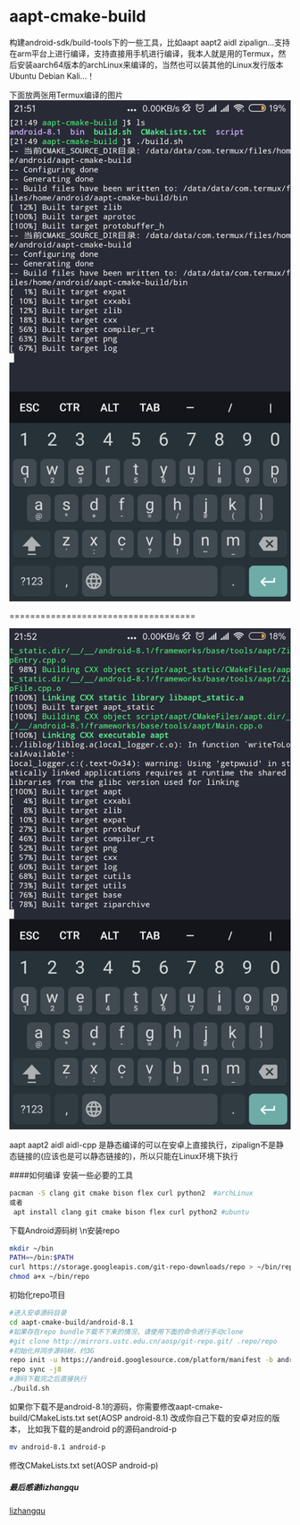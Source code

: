 # aapt-cmake-build
构建android-sdk/build-tools下的一些工具，比如aapt aapt2 aidl zipalign...支持在arm平台上进行编译，支持直接用手机进行编译，我本人就是用的Termux，然后安装aarch64版本的archLinux来编译的，当然也可以装其他的Linux发行版本Ubuntu Debian Kali...！

下面放两张用Termux编译的图片
![image](https://raw.githubusercontent.com/Lzhiyong/aapt-cmake-build/master/screenshot/termux01.png)


====================================

![image](https://raw.githubusercontent.com/Lzhiyong/aapt-cmake-build/master/screenshot/termux02.png)


aapt aapt2 aidl aidl-cpp 是静态编译的可以在安卓上直接执行，zipalign不是静态链接的(应该也是可以静态链接的)，所以只能在Linux环境下执行

####如何编译
安装一些必要的工具
```bash
pacman -S clang git cmake bison flex curl python2  #archLinux
或者
 apt install clang git cmake bison flex curl python2 #ubuntu
```

下载Android源码树  \n安装repo
```bash
mkdir ~/bin 
PATH=~/bin:$PATH 
curl https://storage.googleapis.com/git-repo-downloads/repo > ~/bin/repo 
chmod a+x ~/bin/repo
```

初始化repo项目
```bash
#进入安卓源码目录 
cd aapt-cmake-build/android-8.1
#如果存在repo bundle下载不下来的情况，请使用下面的命令进行手动clone 
#git clone http://mirrors.ustc.edu.cn/aosp/git-repo.git/ .repo/repo 
#初始化并同步源码树，约3G 
repo init -u https://android.googlesource.com/platform/manifest -b android-8.1.0_r1 
repo sync -j8
#源码下载完之后直接执行
./build.sh
```
如果你下载不是android-8.1的源码，你需要修改aapt-cmake-build/CMakeLists.txt
set(AOSP android-8.1)
改成你自己下载的安卓对应的版本，
比如我下载的是android p的源码android-p
```bash
mv android-8.1 android-p
```
修改CMakeLists.txt
set(AOSP android-p)

##### 最后感谢lizhangqu
 [lizhangqu](https://github.com/lizhangqu/aapt-cmake-buildscript.git)


